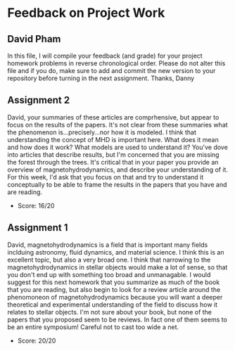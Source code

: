 # Feedback on Project Work
## David Pham

In this file, I will compile your feedback (and grade) for your project homework problems in reverse chronological order. Please do not alter this file and if you do, make sure to add and commit the new version to your repository before turning in the next assignment. Thanks, Danny

## Assignment 2

David, your summaries of these articles are comprhensive, but appear to focus on the results of the papers. It's not clear from these summaries what the phenomenon is...precisely...nor how it is modeled. I think that understanding the concept of MHD is important here. What does it mean and how does it work? What models are used to understand it? You've dove into articles that describe results, but I'm concerned that you are missing the forest through the trees. It's critical that in your paper you provide an overview of magnetohydrodynamics, and describe your understanding of it. For this week, I'd ask that you focus on that and try to understand it conceptually to be able to frame the results in the papers that you have and are reading.

* Score: 16/20


## Assignment 1

David, magnetohydrodynamics is a field that is important many fields inclduing astronomy, fluid dynamics, and material science. I think this is an excellent topic, but also a very broad one. I think that narrowing to the magnetohydrodynamics in stellar objects would make a lot of sense, so that you don't end up with something too broad and unmanagable. I would suggest for this next homework that you summarize as much of the book that you are reading, but also begin to look for a review article around the phenomoneon of magnetohydrodynamics because you will want a deeper theoretical and experimental understanding of the field to discuss how it relates to stellar objects. I'm not sure about your book, but none of the papers that you proposed seem to be reviews. In fact one of them seems to be an entire symposium! Careful not to cast too wide a net.

* Score: 20/20
